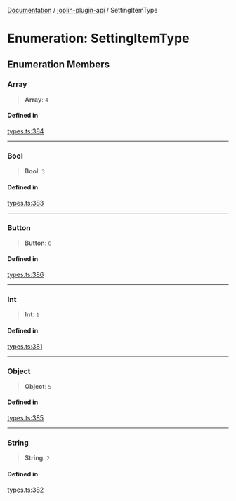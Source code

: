 [Documentation](../../packages.md) / [joplin-plugin-api](../index.md) / SettingItemType

# Enumeration: SettingItemType

## Enumeration Members

### Array

> **Array**: `4`

#### Defined in

[types.ts:384](https://github.com/rxliuli/joplin-utils/blob/485409801cf7c952cfefe9e29020115fe6abec36/packages/joplin-plugin-api/src/types.ts#L384)

---

### Bool

> **Bool**: `3`

#### Defined in

[types.ts:383](https://github.com/rxliuli/joplin-utils/blob/485409801cf7c952cfefe9e29020115fe6abec36/packages/joplin-plugin-api/src/types.ts#L383)

---

### Button

> **Button**: `6`

#### Defined in

[types.ts:386](https://github.com/rxliuli/joplin-utils/blob/485409801cf7c952cfefe9e29020115fe6abec36/packages/joplin-plugin-api/src/types.ts#L386)

---

### Int

> **Int**: `1`

#### Defined in

[types.ts:381](https://github.com/rxliuli/joplin-utils/blob/485409801cf7c952cfefe9e29020115fe6abec36/packages/joplin-plugin-api/src/types.ts#L381)

---

### Object

> **Object**: `5`

#### Defined in

[types.ts:385](https://github.com/rxliuli/joplin-utils/blob/485409801cf7c952cfefe9e29020115fe6abec36/packages/joplin-plugin-api/src/types.ts#L385)

---

### String

> **String**: `2`

#### Defined in

[types.ts:382](https://github.com/rxliuli/joplin-utils/blob/485409801cf7c952cfefe9e29020115fe6abec36/packages/joplin-plugin-api/src/types.ts#L382)
